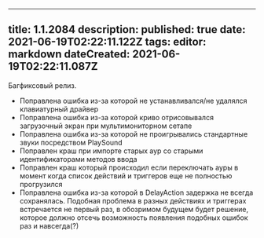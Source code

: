 
---
title: 1.1.2084
description: 
published: true
date: 2021-06-19T02:22:11.122Z
tags: 
editor: markdown
dateCreated: 2021-06-19T02:22:11.087Z
---		
		
Багфиксовый релиз.  

- Поправлена ошибка из-за которой не устанавливался/не удалялся клавиатурный драйвер
- Поправлена ошибка из-за которой криво отрисовывался загрузочный экран при мультимониторном сетапе
- Поправлена ошибка из-за которой не проигрывались стандартные звуки посредством PlaySound  
- Поправлен краш при импорте старых аур со старыми идентификаторами методов ввода
- Поправлен краш который происходил если переключать ауры в момент когда список действий и триггеров  еще не полностью прогрузился
- Поправлена ошибка из-за которой в DelayAction задержка не всегда сохранялась. Подобная проблема в разных действиях и триггерах встречается не первый раз, в обозримом будущем будет решение, которое должно отсечь возможность появления подобных ошибок раз и навсегда(?)